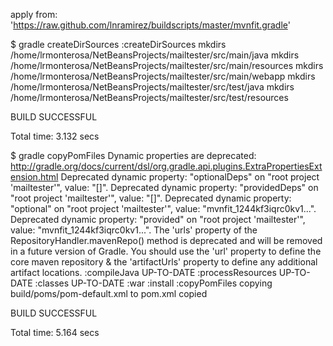 apply from: 'https://raw.github.com/lnramirez/buildscripts/master/mvnfit.gradle'

$ gradle createDirSources
:createDirSources
mkdirs /home/lrmonterosa/NetBeansProjects/mailtester/src/main/java
mkdirs /home/lrmonterosa/NetBeansProjects/mailtester/src/main/resources
mkdirs /home/lrmonterosa/NetBeansProjects/mailtester/src/main/webapp
mkdirs /home/lrmonterosa/NetBeansProjects/mailtester/src/test/java
mkdirs /home/lrmonterosa/NetBeansProjects/mailtester/src/test/resources

BUILD SUCCESSFUL

Total time: 3.132 secs

$ gradle copyPomFiles
Dynamic properties are deprecated: http://gradle.org/docs/current/dsl/org.gradle.api.plugins.ExtraPropertiesExtension.html
Deprecated dynamic property: "optionalDeps" on "root project 'mailtester'", value: "[]".
Deprecated dynamic property: "providedDeps" on "root project 'mailtester'", value: "[]".
Deprecated dynamic property: "optional" on "root project 'mailtester'", value: "mvnfit_1244kf3iqrc0kv1...".
Deprecated dynamic property: "provided" on "root project 'mailtester'", value: "mvnfit_1244kf3iqrc0kv1...".
The 'urls' property of the RepositoryHandler.mavenRepo() method is deprecated and will be removed in a future version of Gradle. You should use the 'url' property to define the core maven repository & the 'artifactUrls' property to define any additional artifact locations.
:compileJava UP-TO-DATE
:processResources UP-TO-DATE
:classes UP-TO-DATE
:war
:install
:copyPomFiles
copying build/poms/pom-default.xml to pom.xml
copied

BUILD SUCCESSFUL

Total time: 5.164 secs
